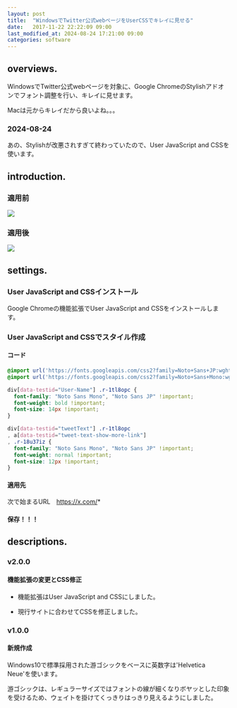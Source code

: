 ```yaml
---
layout: post
title:  "WindowsでTwitter公式webページをUserCSSでキレイに見せる"
date:   2017-11-22 22:22:09 09:00
last_modified_at: 2024-08-24 17:21:00 09:00
categories: software
---
```


## overviews.

WindowsでTwitter公式webページを対象に、Google ChromeのStylishアドオンでフォント調整を行い、キレイに見せます。

Macは元からキレイだから良いよね。。。

### 2024-08-24

あの、Stylishが改悪されすぎて終わっていたので、User JavaScript and CSSを使います。

## introduction.

### 適用前

[![](https://www.dropbox.com/s/xrln1g1xqgpz3hb/twitter-stylish-before.png?dl=1)](https://www.dropbox.com/s/xrln1g1xqgpz3hb/twitter-stylish-before.png?dl=0)

### 適用後

[![](https://www.dropbox.com/s/cjbk7trwo2drx46/twitter-stylish-after.png?dl=1)](https://www.dropbox.com/s/cjbk7trwo2drx46/twitter-stylish-after.png?dl=0)

## settings.

### User JavaScript and CSSインストール

Google Chromeの機能拡張でUser JavaScript and CSSをインストールします。

### User JavaScript and CSSでスタイル作成

#### コード

```css
@import url('https://fonts.googleapis.com/css2?family=Noto+Sans+JP:wght@100..900&display=swap');
@import url('https://fonts.googleapis.com/css2?family=Noto+Sans+Mono:wght@100..900&display=swap');

div[data-testid="User-Name"] .r-1tl8opc {
  font-family: "Noto Sans Mono", "Noto Sans JP" !important;
  font-weight: bold !important;
  font-size: 14px !important;
}

div[data-testid="tweetText"] .r-1tl8opc
, a[data-testid="tweet-text-show-more-link"]
, .r-18u37iz {
  font-family: "Noto Sans Mono", "Noto Sans JP" !important;
  font-weight: normal !important;
  font-size: 12px !important;
}
```

#### 適用先

次で始まるURL　https://x.com/*

#### 保存！！！

## descriptions.

### v2.0.0

#### 機能拡張の変更とCSS修正

- 機能拡張はUser JavaScript and CSSにしました。

- 現行サイトに合わせてCSSを修正しました。

### v1.0.0

#### 新規作成

Windows10で標準採用された游ゴシックをベースに英数字は'Helvetica Neue'を使います。

游ゴシックは、レギュラーサイズではフォントの線が細くなりボヤッとした印象を受けるため、ウェイトを掛けてくっきりはっきり見えるようにしました。

